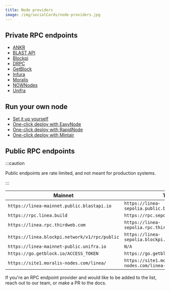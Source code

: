 ```yaml
---
title: Node providers
image: /img/socialCards/node-providers.jpg
---
```


## Private RPC endpoints

- [ANKR](https://www.ankr.com/rpc/)
- [BLAST API](https://blastapi.io/)
- [Blockpi](https://blockpi.io/)
- [DRPC](https://drpc.org/)
- [GetBlock](https://getblock.io/)
- [Infura](https://www.infura.io/)
- [Moralis](https://moralis.io/nodes/)
- [NOWNodes](https://nownodes.io/nodes)
- [Unifra](https://unifra.io/)

## Run your own node

- [Set it up yourself](../guides/run-a-node)
- [One-click deploy with EasyNode](https://app.easy-node.xyz/)
- [One-click deploy with RapidNode](https://rapidnode.xyz/dashboard)
- [One-click deploy with Mintair](https://mintair.xyz/)

## Public RPC endpoints

:::caution

Public endpoints are rate limited, and not meant for production systems.

:::

| Mainnet                                       | Testnet                                              |
|-----------------------------------------------|------------------------------------------------------|
| `https://linea-mainnet.public.blastapi.io`    | `https://linea-sepolia.public.blastapi.io`           |
| `https://rpc.linea.build`                     | `https://rpc.sepolia.linea.build`                    |
| `https://linea.rpc.thirdweb.com`              | `https://linea-sepolia.rpc.thirdweb.com`             |
| `https://linea.blockpi.network/v1/rpc/public` | `https://linea-sepolia.blockpi.network/v1/rpc/public`|
| `https://linea-mainnet-public.unifra.io`      | `N/A`                                                |
| `https://go.getblock.io/ACCESS_TOKEN`         | `https://go.getblock.io/ACCESS_TOKEN`                |
| `https://site1.moralis-nodes.com/linea/`      | `https://site1.moralis-nodes.com/linea-sepolia/`     |

If you're an RPC endpoint provider and would like to be added to the list, reach out to our team, 
or make a PR to the docs.
